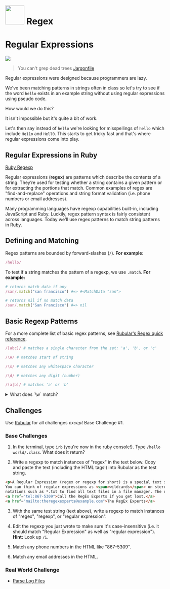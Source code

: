 # <img src="https://cloud.githubusercontent.com/assets/7833470/10899314/63829980-8188-11e5-8cdd-4ded5bcb6e36.png" height="60"> Regex

# Regular Expressions

<img src="http://stream1.gifsoup.com/view4/2239283/homer-bird-o.gif">

> You can't grep dead trees <a href="http://jargon.net/jargonfile/d/documentation.html" target="_blank">Jargonfile</a>

Regular expressions were designed because programmers are lazy.

We've been matching patterns in strings often in class so let's try to see if the word `hello` exists in an example string without using regular expressions using pseudo code.

How would we do this?

It isn't impossible but it's quite a bit of work.

Let's then say instead of `hello` we're looking for misspellings of `hello` which include `He11o` and `Hell0`. This starts to get tricky fast and that's where regular expressions come into play.

## Regular Expressions in Ruby

<a href="http://ruby-doc.org/core-2.2.0/Regexp.html" target="_blank">Ruby Regexp</a>

Regular expressions (**regex**) are patterns which describe the contents of a string. They’re used for testing whether a string contains a given pattern or for extracting the portions that match. Common examples of regex are "find-and-replace" operations and string format validation (i.e. phone numbers or email addresses).

Many programming languages have regexp capabilities built-in, including JavaScript and Ruby. Luckily, regex pattern syntax is fairly consistent across languages. Today we'll use regex patterns to match string patterns in Ruby.

## Defining and Matching

Regex patterns are bounded by forward-slashes (`/`). **For example:**

```ruby
/hello/   
```

To test if a string matches the pattern of a regexp, we use `.match`. **For example:**

```ruby
# returns match data if any
/san/.match("san francisco") #=> #<MatchData "san">

# returns nil if no match data
/san/.match("San Francisco") #=> nil
```

## Basic Regexp Patterns

For a more complete list of basic regex patterns, see <a href="http://rubular.com" target="_blank">Rubular's Regex quick reference</a>.

```ruby
/[abc]/ # matches a single character from the set: 'a', 'b', or 'c'

/\A/ # matches start of string

/\s/ # matches any whitespace character

/\d/ # matches any digit (number)

/(a|b)/ # matches 'a' or 'b'
```

<details>
  <summary>What does `\w` match?</summary>

  Any word character (letter, number, underscore).
</details>

## Challenges

Use <a href="http://rubular.com" target="_blank">Rubular</a> for all challenges *except* Base Challenge #1.

### Base Challenges

1. In the terminal, type `irb` (you're now in the ruby console!). Type `/hello world/.class`. What does it return?

2. Write a regexp to match instances of "regex" in the text below. Copy and paste the text (including the HTML tags!) into Rubular as the test string.

  ```html
  <p>A Regular Expression (regex or regexp for short) is a special text string for describing a search pattern.
  You can think of regular expressions as <span>wildcards</span> on steroids. You are probably familiar with wildcard
  notations such as *.txt to find all text files in a file manager. The regex equivalent is <span>\.txt\</span></p>
  <a href="tel:867-5309">Call the RegEx Experts if you get lost.</a>
  <a href="mailto:theregexexperts@example.com">The RegEx Experts</a>
  ```

3. With the same test string (text above), write a regexp to match instances of "regex", "regexp", or "regular expression".

4. Edit the regexp you just wrote to make sure it's case-insensitive (i.e. it should match "Regular Expression" as well as "regular expression"). **Hint:** Look up `/i`.

5. Match any phone numbers in the HTML like "867-5309".

6. Match any email addresses in the HTML.

### Real World Challenge

* [Parse Log Files](http://www.codewars.com/kata/parse-the-log)
